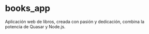 # books_app
Aplicación web de libros, creada con pasión y dedicación, combina la potencia de Quasar y Node.js.
